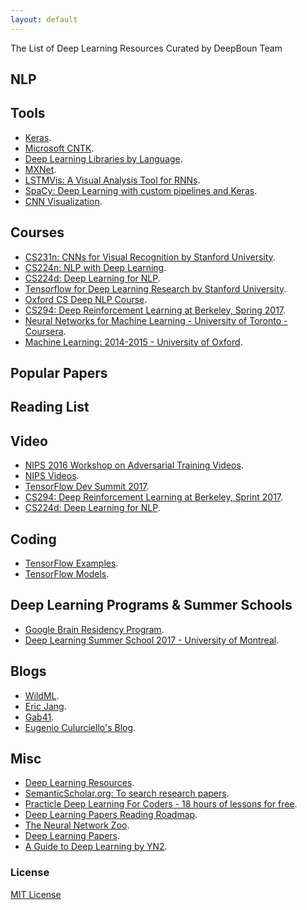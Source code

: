 ```yaml
---
layout: default
---
```


The List of Deep Learning Resources Curated by DeepBoun Team

## NLP

## Tools
* [Keras](http://www.keras.io).
* [Microsoft CNTK](https://github.com/microsoft/cntk).
* [Deep Learning Libraries by Language](http://www.teglor.com/b/deep-learning-libraries-language-cm569/).
* [MXNet](https://github.com/dmlc/mxnet).
* [LSTMVis: A Visual Analysis Tool for RNNs](http://lstm.seas.harvard.edu/).
* [SpaCy: Deep Learning with custom pipelines and Keras](https://explosion.ai/blog/spacy-deep-learning-keras).
* [CNN Visualization](http://www.scs.ryerson.ca/~aharley/vis/conv/).

## Courses
* [CS231n: CNNs for Visual Recognition by Stanford University](http://cs231n.stanford.edu/syllabus.html).
* [CS224n: NLP with Deep Learning](http://web.stanford.edu/class/cs224n/).
* [CS224d: Deep Learning for NLP](http://cs224d.stanford.edu/syllabus.html).
* [Tensorflow for Deep Learning Research by Stanford University](http://web.stanford.edu/class/cs20si/syllabus.html).
* [Oxford CS Deep NLP Course](https://github.com/oxford-cs-deepnlp-2017/lectures).
* [CS294: Deep Reinforcement Learning at Berkeley, Spring 2017](http://rll.berkeley.edu/deeprlcourse/).
* [Neural Networks for Machine Learning - University of Toronto - Coursera](https://www.coursera.org/learn/neural-networks).
* [Machine Learning: 2014-2015 - University of Oxford](https://www.cs.ox.ac.uk/people/nando.defreitas/machinelearning/).

## Popular Papers

## Reading List

## Video
* [NIPS 2016 Workshop on Adversarial Training Videos](https://www.youtube.com/playlist?list=PLJscN9YDD1buxCitmej1pjJkR5PMhenTF).
* [NIPS Videos](https://channel9.msdn.com/Events/Neural-Information-Processing-Systems-Conference/Neural-Information-Processing-Systems-Conference-NIPS-2016).
* [TensorFlow Dev Summit 2017](https://events.withgoogle.com/tensorflow-dev-summit/watch-the-videos/).
* [CS294: Deep Reinforcement Learning at Berkeley, Sprint 2017](https://www.youtube.com/playlist?list=PLkFD6_40KJIwTmSbCv9OVJB3YaO4sFwkX).
* [CS224d: Deep Learning for NLP](https://www.youtube.com/watch?v=Qy0oEkCZkBI&list=PLlJy-eBtNFt4CSVWYqscHDdP58M3zFHIG).

## Coding
* [TensorFlow Examples](https://github.com/aymericdamien/TensorFlow-Examples).
* [TensorFlow Models](https://github.com/tensorflow/models).

## Deep Learning Programs & Summer Schools
* [Google Brain Residency Program](https://research.google.com/teams/brain/residency/).
* [Deep Learning Summer School 2017 - University of Montreal](https://mila.umontreal.ca/en/cours/deep-learning-summer-school-2017/).

## Blogs
* [WildML](http://www.wildml.com/).
* [Eric Jang](http://blog.evjang.com/).
* [Gab41](https://gab41.lab41.org).
* [Eugenio Culurciello's Blog](https://culurciello.github.io/).

## Misc
* [Deep Learning Resources](http://www.jeremydjacksonphd.com/deep-learning-resources/).
* [SemanticScholar.org: To search research papers](https://www.semanticscholar.org/).
* [Practicle Deep Learning For Coders - 18 hours of lessons for free](http://course.fast.ai).
* [Deep Learning Papers Reading Roadmap](https://github.com/songrotek/Deep-Learning-Papers-Reading-Roadmap).
* [The Neural Network Zoo](http://www.asimovinstitute.org/neural-network-zoo/).
* [Deep Learning Papers](https://github.com/sbrugman/deep-learning-papers/blob/master/README.md#deep-learning-papers).
* [A Guide to Deep Learning by YN2](http://yerevann.com/a-guide-to-deep-learning/).

<!-- * You want to create an "about me" page from a single markdown file and host it under a custom domain name.
* You want to create a single-page website that's mostly text, like [Know Your Company](https://knowyourcompany.com/).
* You want to share a single markdown file and tried GitHub Gist ([example](https://gist.github.com/dypsilon/5819504)), but would like something nicer-looking.
* You want something like GitHub's [automatic page generator](http://pages.github.com/) for a non-code repository.

This page itself is built with Solo. It's generated from [this markdown file](https://github.com/chibicode/solo/blob/gh-pages/_includes/index.md).

## Usage

First, [install Jekyll](http://jekyllrb.com/docs/installation/). Then download Solo from its [GitHub Repository](https://github.com/chibicode/solo). Start Jekyll and you should see this page up and running.

**The main file you'll be editing is `index.md`**. This becomes the content for the page.

### Other Files

* Edit `_config.yml` to change the site's title and description.
* Edit `_includes/head.html` to add custom code to `<head>`.
* Edit `_includes/scripts.html` to add custom code before `</body>`.
* Edit `CNAME` to host on a custom domain.
* Edit `README.md` before pushing your code.

### Don't use `<h1>` tags

Wthin `index.md`, do not use `<h1>` tags - `<h1>` is reserved for the site title.

### Supported Tags

Solo supports lists, `<hr>`s, `<table>`s,

> blockquotes, and...

~~~html
<pre>code blocks with syntax highlighting.</pre>
~~~

### Keep Solo up to date

Instead of downloading, you can [fork Solo](https://github.com/chibicode/solo/fork) and use the "upstream" strategy described on [this page](https://help.github.com/articles/fork-a-repo) to keep Solo up to date.

## Author

Shu Uesugi ([Twitter](http://twitter.com/chibicode)/[GitHub](http://github.com/chibicode)/[G+](https://plus.google.com/110325199858284431541?rel=author)).

![Shu Uesugi](https://www.gravatar.com/avatar/b868d84bbe2ed30ec45c9253e1c1cefe.jpg?s=200) -->

### License

[MIT License](http://chibicode.mit-license.org/)

<!-- <a href="https://github.com/chibicode/solo" class="github-corner"><svg width="80" height="80" viewBox="0 0 250 250" style="fill:#151513; color:#fff; position: absolute; top: 0; border: 0; right: 0;"><path d="M0,0 L115,115 L130,115 L142,142 L250,250 L250,0 Z"></path><path d="M128.3,109.0 C113.8,99.7 119.0,89.6 119.0,89.6 C122.0,82.7 120.5,78.6 120.5,78.6 C119.2,72.0 123.4,76.3 123.4,76.3 C127.3,80.9 125.5,87.3 125.5,87.3 C122.9,97.6 130.6,101.9 134.4,103.2" fill="currentColor" style="transform-origin: 130px 106px;" class="octo-arm"></path><path d="M115.0,115.0 C114.9,115.1 118.7,116.5 119.8,115.4 L133.7,101.6 C136.9,99.2 139.9,98.4 142.2,98.6 C133.8,88.0 127.5,74.4 143.8,58.0 C148.5,53.4 154.0,51.2 159.7,51.0 C160.3,49.4 163.2,43.6 171.4,40.1 C171.4,40.1 176.1,42.5 178.8,56.2 C183.1,58.6 187.2,61.8 190.9,65.4 C194.5,69.0 197.7,73.2 200.1,77.6 C213.8,80.2 216.3,84.9 216.3,84.9 C212.7,93.1 206.9,96.0 205.4,96.6 C205.1,102.4 203.0,107.8 198.3,112.5 C181.9,128.9 168.3,122.5 157.7,114.1 C157.9,116.9 156.7,120.9 152.7,124.9 L141.0,136.5 C139.8,137.7 141.6,141.9 141.8,141.8 Z" fill="currentColor" class="octo-body"></path></svg></a><style>.github-corner:hover .octo-arm{animation:octocat-wave 560ms ease-in-out}@keyframes octocat-wave{0%,100%{transform:rotate(0)}20%,60%{transform:rotate(-25deg)}40%,80%{transform:rotate(10deg)}}@media (max-width:500px){.github-corner:hover .octo-arm{animation:none}.github-corner .octo-arm{animation:octocat-wave 560ms ease-in-out}}</style> -->
